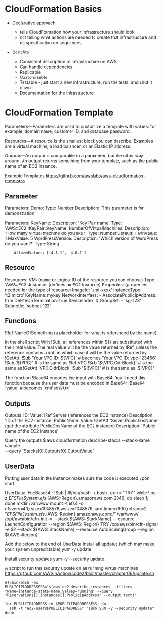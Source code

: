 
# CloudFormation Basics

- Declarative approach 
    - tells CloudFormation how your infrastructure should look 
    - not telling what actions are needed to create that infrastructure and no specification on sequences

- Benefits
    - Consistent description of infrastructure on AWS
    - Can handle dependencies 
    - Replicable 
    - Customizable
    - Testable - just start a new infrastructure, run the tests, and shut it down 
    - Documentation for the infrastructure 


# CloudFormation Template 
Parameters—Parameters are used to customize a template with values: for example,
domain name, customer ID, and database password.

Resources—A resource is the smallest block you can describe. Examples are a virtual machine, a load balancer, or an Elastic IP address.

Outputs—An output is comparable to a parameter, but the other way around.
An output returns something from your template, such as the public name of an EC2 instance.

Example Templates
https://github.com/awslabs/aws-cloudformation-templates


## Parameter
Parameters:
    Demo:
        Type: Number 
        Description: 'This parameter is for demonstration'


Parameters:
    KeyName:
        Description: 'Key Pair name'
        Type: 'AWS::EC2::KeyPair::KeyName'
    NumberOfVirtualMachines:
        Description: 'How many virtual machine do you like?'
        Type: Number
        Default: 1
        MinValue: 1
        MaxValue: 5
    WordPressVersion:
        Description: 'Which version of WordPress do you want?'
        Type: String
     
        AllowedValues: ['4.1.1', '4.0.1']


## Resource
Resources:
    VM: (name or logical ID of the resource you can choose)
        Type: 'AWS::EC2::Instance' (defines an EC2 instance)
        Properties: (properties needed for the type of resource)
            ImageId: 'ami-xxxx'
            InstanceType: 't2.micro'
            KeyName: mykey
            NetworkInterfaes:
                - AssociatePublicIpAddress: true 
                DeleteOnTermination: true 
                DeviceIndex: 0 
                GroupSet:
                - 'sg-123'
                SubnetId: 'subnet-123'


## Functions
!Ref NameOfSomething (a placeholder for what is referenced by the name)

In the shell script
With !Sub, all references within ${} are substituted with their real value. The real value will be the value returned by !Ref, unless the reference contains a dot, in which case it will be the value returned by !GetAtt:
!Sub 'Your VPC ID: ${VPC}' # becomes 'Your VPC ID: vpc-123456'
!Sub '${VPC}' # is the same as !Ref VPC
!Sub '${VPC.CidrBlock}' # is the same as !GetAtt 'VPC.CidrBlock'
!Sub '${!VPC}' # is the same as '${VPC}'

The function !Base64 encodes the input with Base64. You’ll need this function because the user data must be encoded in Base64:
!Base64 'value' # becomes 'dmFsdWU='

## Outputs

Outputs:
    ID:
        Value: !Ref Server (references the EC2 instance)
        Description: 'ID of the EC2 instance'
    PublicName:
        Value: !GetAtt 'Server.PublicDnsName' (get the attribute PublicDnsName of the EC2 instance)
        Description: 'Public name of the EC2 instance'

Query the outputs 
$ aws cloudformation describe-stacks --stack-name sample \
--query "Stacks[0].Outputs[0].OutputValue"

## UserData
Putting user data in the Instance makes sure the code is executed upon start 

UserData:
    'Fn::Base64': !Sub |
        #!/bin/bash -x
        bash -ex << "TRY"
        while ! nc -z ${EFSFileSystem}.efs.${AWS::Region}.amazonaws.com 2049; do sleep 1; done
        mkdir /var/www
        mount -t nfs4 -o nfsvers=4.1,rsize=1048576,wsize=1048576,hard,timeo=600,retrans=2 "${EFSFileSystem}.efs.${AWS::Region}.amazonaws.com:/" /var/www/
        /opt/aws/bin/cfn-init -v --stack ${AWS::StackName} --resource LaunchConfiguration --region ${AWS::Region}
        TRY
        /opt/aws/bin/cfn-signal -e $? --stack ${AWS::StackName} --resource AutoScalingGroup --region ${AWS::Region}
    
Add the below to the end of UserData
Install all updates (which may make your system unpredictable)
yum -y update 

Install security updates 
yum -y --security update

A script to run this security update on all running virtual machines 
https://github.com/AWSinAction/code2/blob/master/chapter06/update.sh

``` 
#!/bin/bash -ex
PUBLICIPADDRESSESS="$(aws ec2 describe-instances --filters "Name=instance-state-name,Values=running" --query "Reservations[].Instances[].PublicIpAddress" --output text)"

for PUBLICIPADDRESS in $PUBLICIPADDRESSESS; do
  ssh -t "ec2-user@$PUBLICIPADDRESS" "sudo yum -y --security update"
done 
``` 





